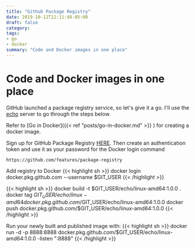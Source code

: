 ```yaml
---
title: "Github Package Registry"
date: 2019-10-12T12:11:48-05:00
draft: false
category: 
tags:
- go
- docker
summary: "Code and Docker images in one place"
---
```


# Code and Docker images in one place

GitHub launched a package registry service, so let's give it a go. I'll use the [echo](https://github.com/bilal-bhatti/echo.git) server to go through the steps below.

Refer to [Go in Docker]({{< ref "posts/go-in-docker.md" >}} ) for creating a docker image.

Sign up for GitHub Package Registry [HERE](https://github.com/features/package-registry). Then create an authentication token and use it as your password for the Docker login command

```
https://github.com/features/package-registry
```

Add registry to Docker
{{< highlight sh >}}
docker login docker.pkg.github.com --username $GIT_USER
{{< /highlight >}}

{{< highlight sh >}}
docker build -t $GIT_USER/echo/linux-amd64:1.0.0 .
docker tag $GIT_USER/echo/linux-amd64 docker.pkg.github.com/$GIT_USER/echo/linux-amd64:1.0.0
docker push docker.pkg.github.com/$GIT_USER/echo/linux-amd64:1.0.0
{{< /highlight >}}


Run your newly built and published image with:
{{< highlight sh >}}
docker run -d -p 8888:8888 docker.pkg.github.com/$GIT_USER/echo/linux-amd64:1.0.0 -listen ":8888"
{{< /highlight >}}
